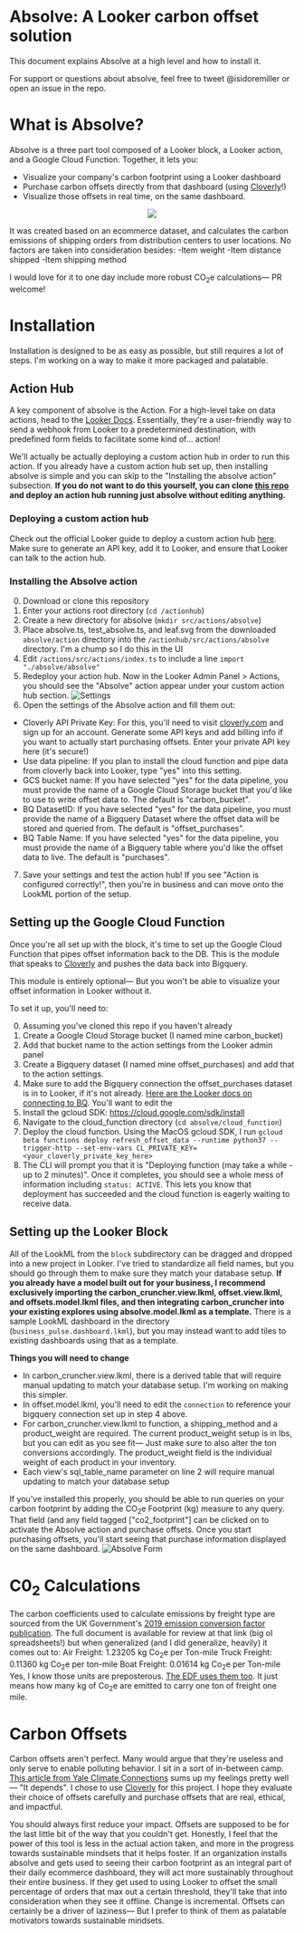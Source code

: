 Absolve: A Looker carbon offset solution
====================================
This document explains Absolve at a high level and how to install it.

For support or questions about absolve, feel free to tweet @isidoremiller or open an issue in the repo.

# What is Absolve?



Absolve is a three part tool composed of a Looker block, a Looker action, and a Google Cloud Function. Together, it lets you:
- Visualize your company's carbon footprint using a Looker dashboard
- Purchase carbon offsets directly from that dashboard (using [Cloverly](https://cloverly.com)!)
- Visualize those offsets in real time, on the same dashboard.

<p align="center">
  <img src="https://i.imgur.com/wsRON1j.png" />
</p>

It was created based on an ecommerce dataset, and calculates the carbon emissions of shipping orders from distribution centers to user locations. No factors are taken into consideration besides:
-Item weight
-Item distance shipped
-Item shipping method

I would love for it to one day include more robust CO<sub>2</sub>e calculations— PR welcome!

# Installation
Installation is designed to be as easy as possible, but still requires a lot of steps. I'm working on a way to make it more packaged and palatable.

## Action Hub
A key component of absolve is the Action. For a high-level take on data actions, head to the [Looker Docs](https://looker.com/platform/actions). Essentially, they're a user-friendly way to send a webhook from Looker to a predetermined destination, with predefined form fields to facilitate some kind of... action! 

We'll actually be actually deploying a custom action hub in order to run this action. If you already have a custom action hub set up, then installing absolve is simple and you can skip to the "Installing the absolve action" subsection.
**If you do not want to do this yourself, you can clone [this repo](https://github.com/izzymiller/absolve_action_hub) and deploy an action hub running just absolve without editing anything.**

### Deploying a custom action hub
Check out the official Looker guide to deploy a custom action hub [here](https://github.com/looker/actions/blob/master/docs/deploying.md).
Make sure to generate an API key, add it to Looker, and ensure that Looker can talk to the action hub.

### Installing the Absolve action
0. Download or clone this repository
1. Enter your actions root directory (`cd /actionhub`)
2. Create a new directory for absolve (`mkdir src/actions/absolve`)
3. Place absolve.ts, test_absolve.ts, and leaf.svg from the downloaded `absolve/action` directory into the `/actionhub/src/actions/absolve` directory. I'm a chump so I do this in the UI
4. Edit `/actions/src/actions/index.ts` to include a line `import "./absolve/absolve"`
5. Redeploy your action hub. Now in the Looker Admin Panel > Actions, you should see the "Absolve" action appear under your custom action hub section.
![Settings](https://i.imgur.com/2xeie5V.png)
6. Open the settings of the Absolve action and fill them out:
- Cloverly API Private Key: For this, you'll need to visit [cloverly.com](https://cloverly.com) and sign up for an account. Generate some API keys and add billing info if you want to actually start purchasing offsets. Enter your private API key here (it's secure!)
- Use data pipeline: If you plan to install the cloud function and pipe data from cloverly back into Looker, type "yes" into this setting.
- GCS bucket name: If you have selected "yes" for the data pipeline, you must provide the name of a Google Cloud Storage bucket that you'd like to use to write offset data to. The default is "carbon_bucket".
- BQ DatasetID: If you have selected "yes" for the data pipeline, you must provide the name of a Bigquery Dataset where the offset data will be stored and queried from. The default is "offset_purchases".
- BQ Table Name: If you have selected "yes" for the data pipeline, you must provide the name of a Bigquery table where you'd like the offset data to live. The default is "purchases".

7. Save your settings and test the action hub! If you see "Action is configured correctly!", then you're in business and can move onto the LookML portion of the setup.

## Setting up the Google Cloud Function
Once you're all set up with the block, it's time to set up the Google Cloud Function that pipes offset information back to the DB. This is the module that speaks to [Cloverly](https://cloverly.com) and pushes the data back into Bigquery.

This module is entirely optional— But you won't be able to visualize your offset information in Looker without it. 

To set it up, you'll need to:

0. Assuming you've cloned this repo if you haven't already
1. Create a Google Cloud Storage bucket (I named mine carbon_bucket)
2. Add that bucket name to the action settings from the Looker admin panel 
3. Create a Bigquery dataset (I named mine offset_purchases) and add that to the action settings.
4. Make sure to add the Bigquery connection the offset_purchases dataset is in to Looker, if it's not already. [Here are the Looker docs on connecting to BQ](https://docs.looker.com/setup-and-management/database-config/google-bigquery). You'll want to edit the 
3. Install the gcloud SDK: https://cloud.google.com/sdk/install
4. Navigate to the cloud_function directory (`cd absolve/cloud_function`)
5. Deploy the cloud function. Using the MacOS gcloud SDK, I run ```gcloud beta functions deploy refresh_offset_data --runtime python37 --trigger-http --set-env-vars CL_PRIVATE_KEY=<your_cloverly_private_key_here>```
6. The CLI will prompt you that it is "Deploying function (may take a while - up to 2 minutes)". Once it completes, you should see a whole mess of information including `status: ACTIVE`. This lets you know that deployment has succeeded and the cloud function is eagerly waiting to receive data.

## Setting up the Looker Block
All of the LookML from the `block` subdirectory can be dragged and dropped into a new project in Looker. I've tried to standardize all field names, but you should go through them to make sure they match your database setup. **If you already have a model built out for your business, I recommend exclusively importing the carbon_cruncher.view.lkml, offset.view.lkml, and offsets.model.lkml files, and then integrating carbon_cruncher into your existing explores using absolve.model.lkml as a template.** There is a sample LookML dashboard in the directory (`business_pulse.dashboard.lkml`), but you may instead want to add tiles to existing dashboards using that as a template. 

**Things you will need to change**
- In carbon_cruncher.view.lkml, there is a derived table that will require manual updating to match your database setup. I'm working on making this simpler.
- In offset.model.lkml, you'll need to edit the `connection` to reference your bigquery connection set up in step 4 above.
- For carbon_cruncher.view.lkml to function, a shipping_method and a product_weight are required. The current product_weight setup is in lbs, but you can edit as you see fit— Just make sure to also alter the ton conversions accordingly. The product_weight field is the individual weight of each product in your inventory.
- Each view's sql_table_name parameter on line 2 will require manual updating to match your database setup

If you've installed this properly, you should be able to run queries on your carbon footprint by adding the CO<sub>2</sub>e Footprint (kg) measure to any query. That field (and any field tagged ["co2_footprint"] can be clicked on to activate the Absolve action and purchase offsets. Once you start purchasing offsets, you'll start seeing that purchase information displayed on the same dashboard. 
![Absolve Form](https://i.imgur.com/wSQGmw9.png)



# C0<sub>2</sub> Calculations
The carbon coefficients used to calculate emissions by freight type are sourced from the UK Government's [2019 emission conversion factor publication](https://www.gov.uk/government/collections/government-conversion-factors-for-company-reporting).  The full document is available for review at that link (big ol spreadsheets!) but when generalized (and I did generalize, heavily) it comes out to:
Air Freight: 1.23205 kg Co<sub>2</sub>e per Ton-mile
Truck Freight: 0.11360 kg Co<sub>2</sub>e per ton-mile
Boat Freight: 0.01614 kg Co<sub>2</sub>e per Ton-mile
Yes, I know those units are preposterous. [The EDF uses them too](http://business.edf.org/blog/2015/03/24/green-freight-math-how-to-calculate-emissions-for-a-truck-move). It just means how many kg of Co<sub>2</sub>e are emitted to carry one ton of freight one mile.



# Carbon Offsets
Carbon offsets aren't perfect. Many would argue that they're useless and only serve to enable polluting behavior. I sit in a sort of in-between camp. [This article from Yale Climate Connections](https://www.yaleclimateconnections.org/2019/05/are-carbon-offsets-a-scam/) sums up my feelings pretty well— "It depends". I chose to use [Cloverly](https://cloverly.com) for this project. I hope they evaluate their choice of offsets carefully and purchase offsets that are real, ethical, and impactful.

You should always first reduce your impact. Offsets are supposed to be for the last little bit of the way that you couldn't get. Honestly, I feel that the power of this tool is less in the actual action taken, and more in the progress towards sustainable mindsets that it helps foster. If an organization installs absolve and gets used to seeing their carbon footprint as an integral part of their daily ecommerce dashboard, they will act more sustainably throughout their entire business. If they get used to using Looker to offset the small percentage of orders that max out a certain threshold, they'll take that into consideration when they see it offline. Change is incremental. Offsets can certainly be a driver of laziness— But I prefer to think of them as palatable motivators towards sustainable mindsets.
